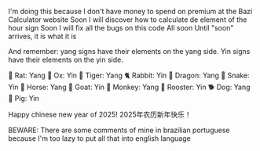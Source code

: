 I'm doing this because I don't have money to spend on premium at the Bazi Calculator website
Soon I will discover how to calculate de element of the hour sign
Soon I will fix all the bugs on this code
All soon
Until "soon" arrives, it is what it is

And remember: yang signs have their elements on the yang side. Yin signs have their elements on the yin side.

🐀 Rat: Yang
🐃 Ox: Yin
🐅 Tiger: Yang
🐈 Rabbit: Yin
🐉 Dragon: Yang
🐍 Snake: Yin
🐎 Horse:  Yang
🐐 Goat: Yin
🐒 Monkey: Yang
🐓 Rooster: Yin
🐕 Dog: Yang
🐖 Pig: Yin

Happy chinese new year of 2025!
2025年农历新年快乐！

BEWARE: There are some comments of mine in brazilian portuguese because I'm too lazy to put all that into english language